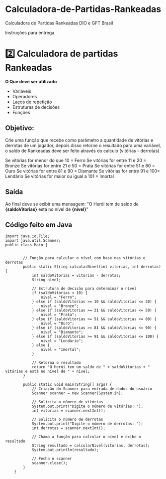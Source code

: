 # Calculadora-de-Partidas-Rankeadas
Calculadora de Partidas Rankeadas DIO e GFT Brasil

Instruções para entrega
 # 2️⃣ Calculadora de partidas Rankeadas
**O Que deve ser utilizado**

- Variáveis
- Operadores
- Laços de repetição
- Estruturas de decisões
- Funções

## Objetivo:

Crie uma função que recebe como parâmetro a quantidade de vitórias e derrotas de um jogador,
depois disso retorne o resultado para uma variável, o saldo de Rankeadas deve ser feito através do calculo (vitórias - derrotas)

Se vitórias for menor do que 10 = Ferro
Se vitórias for entre 11 e 20 = Bronze
Se vitórias for entre 21 e 50 = Prata
Se vitórias for entre 51 e 80 = Ouro
Se vitórias for entre 81 e 90 = Diamante
Se vitórias for entre 91 e 100= Lendário
Se vitórias for maior ou igual a 101 = Imortal

## Saída

Ao final deve se exibir uma mensagem:
"O Herói tem de saldo de **{saldoVitorias}** está no nível de **{nivel}**"

## Código feito em Java

```
import java.io.File;
import java.util.Scanner;
public class Main {


        // Função para calcular o nível com base nas vitórias e derrotas
        public static String calcularNivel(int vitorias, int derrotas) {
            int saldoVitorias = vitorias - derrotas;
            String nivel;

            // Estrutura de decisão para determinar o nível
            if (saldoVitorias < 10) {
                nivel = "Ferro";
            } else if (saldoVitorias >= 10 && saldoVitorias <= 20) {
                nivel = "Bronze";
            } else if (saldoVitorias >= 21 && saldoVitorias <= 50) {
                nivel = "Prata";
            } else if (saldoVitorias >= 51 && saldoVitorias <= 80) {
                nivel = "Ouro";
            } else if (saldoVitorias >= 81 && saldoVitorias <= 90) {
                nivel = "Diamante";
            } else if (saldoVitorias >= 91 && saldoVitorias <= 100) {
                nivel = "Lendário";
            } else {
                nivel = "Imortal";
            }

            // Retorna o resultado
            return "O Herói tem um saldo de " + saldoVitorias + " vitórias e está no nível de " + nivel;
        }

        public static void main(String[] args) {
            // Criação do Scanner para entrada de dados do usuário
            Scanner scanner = new Scanner(System.in);

            // Solicita o número de vitórias
            System.out.print("Digite o número de vitórias: ");
            int vitorias = scanner.nextInt();

            // Solicita o número de derrotas
            System.out.print("Digite o número de derrotas: ");
            int derrotas = scanner.nextInt();

            // Chama a função para calcular o nível e exibe o resultado
            String resultado = calcularNivel(vitorias, derrotas);
            System.out.println(resultado);

            // Fecha o scanner
            scanner.close();
        }
    }

